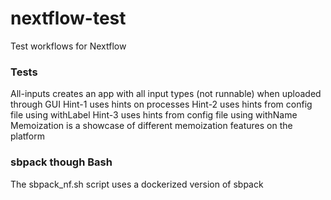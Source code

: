 # nextflow-test
Test workflows for Nextflow


### Tests
All-inputs creates an app with all input types (not runnable) when uploaded through GUI
Hint-1 uses hints on processes
Hint-2 uses hints from config file using withLabel
Hint-3 uses hints from config file using withName
Memoization is a showcase of different memoization features on the platform

### sbpack though Bash
The sbpack_nf.sh script uses a dockerized version of sbpack
